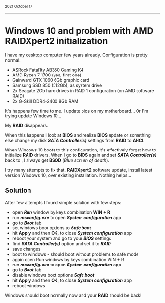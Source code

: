 <small>2021 October 17</small>

---

# Windows 10 and problem with AMD RAIDXpert2 initialization

I have my desktop computer few years already. Configuration is pretty normal:

- ASRock Fatal1ty AB350 Gaming K4
- AMD Ryzen 7 1700 (yes, first one)
- Gainward GTX 1060 6Gb graphic card
- Samsung SSD 850 (512Gb), as system drive
- 2x Seagate 2Gb hard drives in RAID 1 configuration (on AMD software RAID)
- 2x G-Skill DDR4-2400 8Gb RAM

It's happens few time to me. I update bios on my motherboard... Or I'm trying update 
Windows 10...

My **RAID** disappears.

When this happens I look at **BIOS** and realize **BIOS** update or something else change my 
disk **_SATA Controller(s)_** settings from **RAID** to **AHCI**.   

When Windows 10 boots to this configuration, it's effectively forget how to 
initialize **RAID** drivers. When I go to **BIOS** again and set **_SATA Controller(s)_** 
back to <RAID>, I always get **BSOD** (_Blue screen of death_).


I try many attempts to fix that. **RAIDXpert2** software update, install latest version 
Windows 10,  over existing installation. Nothing helps...

## Solution

After few attempts I found simple solution with few steps:

- open **_Run_** window by keys combination **WIN + R**
- run **_msconfig.exe_** to open **_System configuration_** app
- go to **_Boot_** tab
- set windows boot options to **_Safe boot_**
- hit **Apply** and then **OK**, to close **_System configuration_** app
- reboot your system and go to your **_BIOS_** settings
- find **_SATA Controller(s)_** option and set it to **_RAID_**
- save changes
- boot to windows - should boot without problems to safe mode
- again open Run windows by keys combination WIN + R
- run **_msconfig.exe_** to open **_System configuration_** app
- go to **_Boot_** tab
- disable windows boot options **_Safe boot_**
- hit **Apply** and then **OK**, to close **_System configuration_** app
- reboot windows

Windows should boot normally now and your **RAID** should be back!



